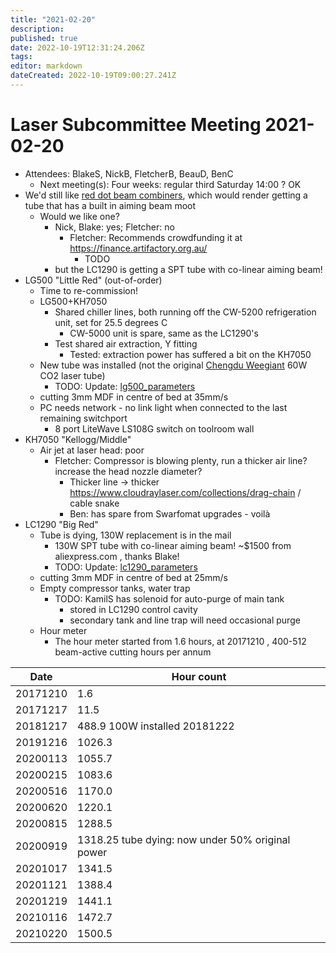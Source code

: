 ```yaml
---
title: "2021-02-20"
description: 
published: true
date: 2022-10-19T12:31:24.206Z
tags: 
editor: markdown
dateCreated: 2022-10-19T09:00:27.241Z
---
```


# Laser Subcommittee Meeting 2021-02-20

-   Attendees: BlakeS, NickB, FletcherB, BeauD, BenC
    -   Next meeting(s): Four weeks: regular third Saturday 14:00 ? OK
-   We'd still like [red dot beam combiners](/subcommittee/laser-minutes-20191216), which would render getting a tube that has a built in aiming beam moot
    -   Would we like one?
        -   Nick, Blake: yes; Fletcher: no
            -   Fletcher: Recommends crowdfunding it at <https://finance.artifactory.org.au/>
                -   TODO
        -   but the LC1290 is getting a SPT tube with co-linear aiming beam!
-   LG500 "Little Red" (out-of-order)
    -   Time to re-commission!
    -   LG500+KH7050
        -   Shared chiller lines, both running off the CW-5200 refrigeration unit, set for 25.5 degrees C
            -   CW-5000 unit is spare, same as the LC1290's
        -   Test shared air extraction, Y fitting
            -   Tested: extraction power has suffered a bit on the KH7050
    -   New tube was installed (not the original [Chengdu Weegiant](http://www.cdgri.com/) 60W CO2 laser tube)
        -   TODO: Update: [lg500_parameters](/lasercutters/lg500_parameters)
    -   cutting 3mm MDF in centre of bed at 35mm/s
    -   PC needs network - no link light when connected to the last remaining switchport
        -   8 port LiteWave LS108G switch on toolroom wall
-   KH7050 "Kellogg/Middle"
    -   Air jet at laser head: poor
        -   Fletcher: Compressor is blowing plenty, run a thicker air line? increase the head nozzle diameter?
            -   Thicker line -\> thicker <https://www.cloudraylaser.com/collections/drag-chain> / cable snake
            -   Ben: has spare from Swarfomat upgrades - voilà
-   LC1290 "Big Red"
    -   Tube is dying, 130W replacement is in the mail
        -   130W SPT tube with co-linear aiming beam! \~\$1500 from aliexpress.com , thanks Blake!
        -   TODO: Update: [lc1290_parameters](/lasercutters/lc1290_parameters)
    -   cutting 3mm MDF in centre of bed at 25mm/s
    -   Empty compressor tanks, water trap
        -   TODO: KamilS has solenoid for auto-purge of main tank
            -   stored in LC1290 control cavity
            -   secondary tank and line trap will need occasional purge
    -   Hour meter
        -   The hour meter started from 1.6 hours, at 20171210 , 400-512 beam-active cutting hours per annum

| Date     | Hour count                                       |
|----------|--------------------------------------------------|
| 20171210 | 1.6                                              |
| 20171217 | 11.5                                             |
| 20181217 | 488.9 100W installed 20181222                    |
| 20191216 | 1026.3                                           |
| 20200113 | 1055.7                                           |
| 20200215 | 1083.6                                           |
| 20200516 | 1170.0                                           |
| 20200620 | 1220.1                                           |
| 20200815 | 1288.5                                           |
| 20200919 | 1318.25 tube dying: now under 50% original power |
| 20201017 | 1341.5                                           |
| 20201121 | 1388.4                                           |
| 20201219 | 1441.1                                           |
| 20210116 | 1472.7                                           |
| 20210220 | 1500.5                                           |
